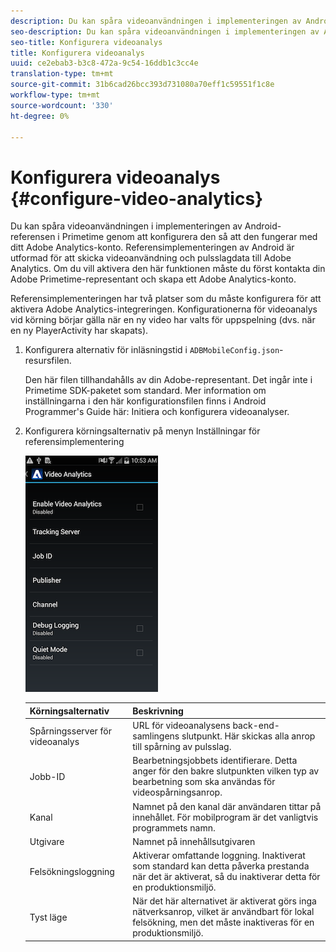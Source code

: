 ```yaml
---
description: Du kan spåra videoanvändningen i implementeringen av Android-referensen i Primetime genom att konfigurera den så att den fungerar med ditt Adobe Analytics-konto.
seo-description: Du kan spåra videoanvändningen i implementeringen av Android-referensen i Primetime genom att konfigurera den så att den fungerar med ditt Adobe Analytics-konto.
seo-title: Konfigurera videoanalys
title: Konfigurera videoanalys
uuid: ce2ebab3-b3c8-472a-9c54-16ddb1c3cc4e
translation-type: tm+mt
source-git-commit: 31b6cad26bcc393d731080a70eff1c59551f1c8e
workflow-type: tm+mt
source-wordcount: '330'
ht-degree: 0%

---
```



# Konfigurera videoanalys {#configure-video-analytics}

Du kan spåra videoanvändningen i implementeringen av Android-referensen i Primetime genom att konfigurera den så att den fungerar med ditt Adobe Analytics-konto. Referensimplementeringen av Android är utformad för att skicka videoanvändning och pulsslagdata till Adobe Analytics. Om du vill aktivera den här funktionen måste du först kontakta din Adobe Primetime-representant och skapa ett Adobe Analytics-konto.

Referensimplementeringen har två platser som du måste konfigurera för att aktivera Adobe Analytics-integreringen. Konfigurationerna för videoanalys vid körning börjar gälla när en ny video har valts för uppspelning (dvs. när en ny PlayerActivity har skapats).

1. Konfigurera alternativ för inläsningstid i `ADBMobileConfig.json`-resursfilen.

   Den här filen tillhandahålls av din Adobe-representant. Det ingår inte i Primetime SDK-paketet som standard. Mer information om inställningarna i den här konfigurationsfilen finns i Android Programmer&#39;s Guide här: Initiera och konfigurera videoanalyser.
1. Konfigurera körningsalternativ på menyn Inställningar för referensimplementering

   ![](assets/img_psdk_ref_impl_va-settings-menu.png)

   | Körningsalternativ | Beskrivning |
   |---|---|
   | Spårningsserver för videoanalys | URL för videoanalysens back-end-samlingens slutpunkt. Här skickas alla anrop till spårning av pulsslag. |
   | Jobb-ID | Bearbetningsjobbets identifierare. Detta anger för den bakre slutpunkten vilken typ av bearbetning som ska användas för videospårningsanrop. |
   | Kanal | Namnet på den kanal där användaren tittar på innehållet. För mobilprogram är det vanligtvis programmets namn. |
   | Utgivare | Namnet på innehållsutgivaren |
   | Felsökningsloggning | Aktiverar omfattande loggning. Inaktiverat som standard kan detta påverka prestanda när det är aktiverat, så du inaktiverar detta för en produktionsmiljö. |
   | Tyst läge | När det här alternativet är aktiverat görs inga nätverksanrop, vilket är användbart för lokal felsökning, men det måste inaktiveras för en produktionsmiljö. |